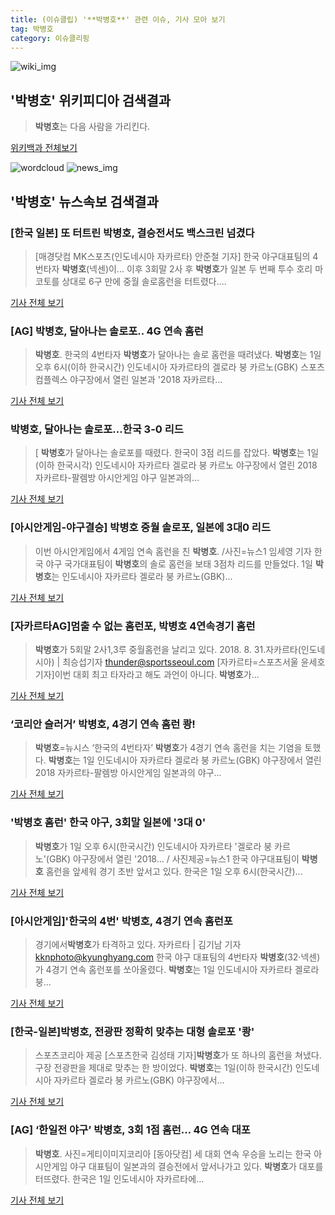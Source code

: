 ```yaml
---
title: (이슈클립) '**박병호**' 관련 이슈, 기사 모아 보기
tag: 박병호
category: 이슈클리핑
---
```

![wiki_img](https://user-images.githubusercontent.com/42597476/44503234-41136a80-a6d0-11e8-9071-6fc6418eafe4.png)
## **'**박병호**'** 위키피디아 검색결과
>**박병호**는 다음 사람을 가리킨다.

<a href="https://ko.wikipedia.org/wiki/박병호" target="_blank">위키백과 전체보기</a>

![wordcloud](https://s3.ap-northeast-2.amazonaws.com/lyrics101-wordcloud/2018-09-01-1535797241.png)
![news_img](https://user-images.githubusercontent.com/42597476/44507050-1206f400-a6e4-11e8-8d98-7ffbfebb353f.png)
## **'**박병호**'** 뉴스속보 검색결과
### [한국 일본] 또 터트린 **박병호**, 결승전서도 백스크린 넘겼다

>[매경닷컴 MK스포츠(인도네시아 자카르타) 안준철 기자] 한국 야구대표팀의 4번타자 **박병호**(넥센)이... 이후 3회말 2사 후 **박병호**가 일본 두 번째 투수 호리 마코토를 상대로 6구 만에 중월 솔로홈런을 터트렸다....

<a href="http://sports.mk.co.kr/view.php?year=2018&no=551181" target="_blank">기사 전체 보기</a>

### [AG] **박병호**, 달아나는 솔로포.. 4G 연속 홈런

>**박병호**. 한국의 4번타자 **박병호**가 달아나는 솔로 홈런을 때려냈다. **박병호**는 1일 오후 6시(이하 한국시간) 인도네시아 자카르타의 겔로라 붕 카르노(GBK) 스포츠 컴플렉스 야구장에서 열린 일본과 '2018 자카르타...

<a href="http://star.mt.co.kr/stview.php?no=2018090117043725809" target="_blank">기사 전체 보기</a>

### **박병호**, 달아나는 솔로포…한국 3-0 리드

>[ **박병호**가 달아나는 솔로포를 때렸다. 한국이 3점 리드를 잡았다. **박병호**는 1일(이하 한국시각) 인도네시아 자카르타 겔로라 붕 카르노 야구장에서 열린 2018 자카르타-팔렘방 아시안게임 야구 일본과의...

<a href="http://www.mydaily.co.kr/new_yk/html/read.php?newsid=201809011904759222&ext=na" target="_blank">기사 전체 보기</a>

### [아시안게임-야구결승] **박병호** 중월 솔로포, 일본에 3대0 리드

>이번 아시안게임에서 4게임 연속 홈런을 친 **박병호**. /사진=뉴스1 임세영 기자 한국 야구 국가대표팀이 **박병호**의 솔로 홈런을 보태 3점차 리드를 만들었다. 1일 **박병호**는 인도네시아 자카르타 겔로라 붕 카르노(GBK)...

<a href="http://moneys.mt.co.kr/news/mwView.php?no=2018090119098080385" target="_blank">기사 전체 보기</a>

### [자카르타AG]멈출 수 없는 홈런포, **박병호** 4연속경기 홈런

>**박병호**가 5회말 2사1,3루 중월홈런을 날리고 있다. 2018. 8. 31.자카르타(인도네시아) | 최승섭기자 thunder@sportsseoul.com [자카르타=스포츠서울 윤세호기자]이번 대회 최고 타자라고 해도 과언이 아니다. **박병호**가...

<a href="http://www.sportsseoul.com/news/read/676090" target="_blank">기사 전체 보기</a>

### ‘코리안 슬러거’ **박병호**, 4경기 연속 홈런 쾅!

>**박병호**=뉴시스 ‘한국의 4번타자’ **박병호**가 4경기 연속 홈런을 치는 기염을 토했다. **박병호**는 1일 인도네시아 자카르타 겔로라 붕 카르노(GBK) 야구장에서 열린 2018 자카르타-팔렘방 아시안게임 일본과의 야구...

<a href="http://news.kmib.co.kr/article/view.asp?arcid=0012649452&code=61161211&cp=nv" target="_blank">기사 전체 보기</a>

### '**박병호** 홈런' 한국 야구, 3회말 일본에 '3대 0'

>**박병호**가 1일 오후 6시(한국시간) 인도네시아 자카르타 '겔로라 붕 카르노'(GBK) 야구장에서 열린 '2018... / 사진제공=뉴스1 한국 야구대표팀이 **박병호** 홈런을 앞세워 경기 초반 앞서고 있다. 한국은 1일 오후 6시(한국시간)...

<a href="http://news.mt.co.kr/mtview.php?no=2018090119043065477" target="_blank">기사 전체 보기</a>

### [아시안게임]'한국의 4번' **박병호**, 4경기 연속 홈런포

>경기에서**박병호**가 타격하고 있다. 자카르타 | 김기남 기자 kknphoto@kyunghyang.com 한국 야구 대표팀의 4번타자 **박병호**(32·넥센)가 4경기 연속 홈런포를 쏘아올렸다. **박병호**는 1일 인도네시아 자카르타 겔로라 붕...

<a href="http://news.khan.co.kr/kh_news/khan_art_view.html?artid=201809011910001&code=980101" target="_blank">기사 전체 보기</a>

### [한국-일본]**박병호**, 전광판 정확히 맞추는 대형 솔로포 '쾅'

>스포츠코리아 제공 [스포츠한국 김성태 기자]**박병호**가 또 하나의 홈런을 쳐냈다. 구장 전광판을 제대로 맞추는 한 방이었다. **박병호**는 1일(이하 한국시간) 인도네시아 자카르타 겔로라 붕 카르노(GBK) 야구장에서...

<a href="http://sports.hankooki.com/lpage/baseball/201809/sp2018090119054157360.htm" target="_blank">기사 전체 보기</a>

### [AG] ‘한일전 야구’ **박병호**, 3회 1점 홈런… 4G 연속 대포

>**박병호**. 사진=게티이미지코리아 [동아닷컴] 세 대회 연속 우승을 노리는 한국 아시안게임 야구 대표팀이 일본과의 결승전에서 앞서나가고 있다. **박병호**가 대포를 터뜨렸다. 한국은 1일 인도네시아 자카르타에...

<a href="http://sports.donga.com/3/all/20180901/91792476/1" target="_blank">기사 전체 보기</a>


